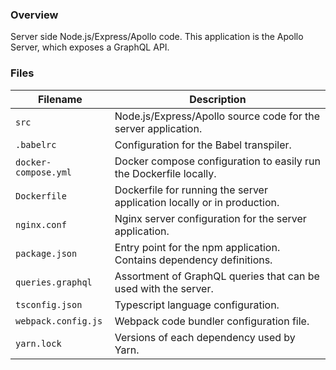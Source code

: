 ### Overview

Server side Node.js/Express/Apollo code.  This application is the Apollo Server, which exposes a 
GraphQL API.

### Files

| Filename                 | Description                                                                |
|--------------------------|----------------------------------------------------------------------------|
| `src`                    | Node.js/Express/Apollo source code for the server application.             |
| `.babelrc`               | Configuration for the Babel transpiler.                                    |
| `docker-compose.yml`     | Docker compose configuration to easily run the Dockerfile locally.         |
| `Dockerfile`             | Dockerfile for running the server application locally or in production.    |
| `nginx.conf`             | Nginx server configuration for the server application.                     |
| `package.json`           | Entry point for the npm application.  Contains dependency definitions.     |
| `queries.graphql`        | Assortment of GraphQL queries that can be used with the server.            |
| `tsconfig.json`          | Typescript language configuration.                                         |
| `webpack.config.js`      | Webpack code bundler configuration file.                                   |
| `yarn.lock`              | Versions of each dependency used by Yarn.                                  |
